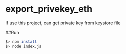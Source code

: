 # export_privekey_eth
If use this project, can get private key from keystore file

##Run 

```sh
$> npm install
$> node index.js
```

